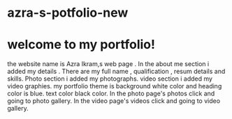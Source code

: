 # azra-s-potfolio-new
# welcome to my portfolio!
the website name is Azra Ikram,s web page . In the about me section  i added my details . There are my full name , qualification , resum details and skills. Photo section i added my photographs. video section i added my video graphies. 
my portfolio theme is background white color and heading color is blue. text color black color. In the photo page's photos click and going to photo gallery. In the video page's videos click and going to video gallery. 
